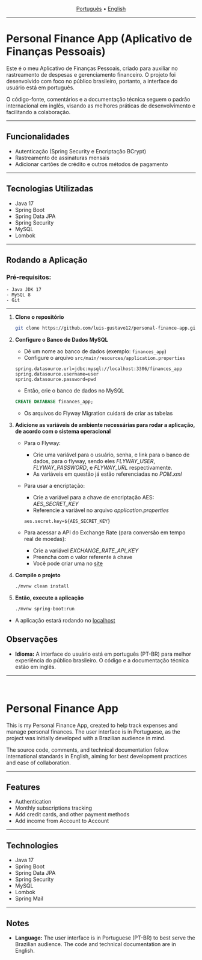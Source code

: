 

<p align="center">
  <a href="#portugues">Português</a> • <a href="#english">English</a>
</p>

---
<a id="portugues"></a>

# Personal Finance App (Aplicativo de Finanças Pessoais)

Este é o meu Aplicativo de Finanças Pessoais, criado para auxiliar no rastreamento de despesas e gerenciamento financeiro. O projeto foi desenvolvido com foco no público brasileiro, portanto, a interface do usuário está em português.

O código-fonte, comentários e a documentação técnica seguem o padrão internacional em inglês, visando as melhores práticas de desenvolvimento e facilitando a colaboração.

---

## Funcionalidades

- Autenticação (Spring Security e Encriptação BCrypt)
- Rastreamento de assinaturas mensais
- Adicionar cartões de crédito e outros métodos de pagamento

---

## Tecnologias Utilizadas

- Java 17
- Spring Boot
- Spring Data JPA
- Spring Security
- MySQL
- Lombok

---

## Rodando a Aplicação


### Pré-requisitos:

    - Java JDK 17
    - MySQL 8
    - Git

---


1. **Clone o repositório**
    ```bash
    git clone https://github.com/luis-gustavo12/personal-finance-app.git
    ```
2. **Configure o Banco de Dados MySQL**
    - Dê um nome ao banco de dados (exemplo: `finances_app`)
    - Configure o arquivo `src/main/resources/application.properties`

    ```properties
    spring.datasource.url=jdbc:mysql://localhost:3306/finances_app
    spring.datasource.username=user
    spring.datasource.password=pwd
    ```

    - Então, crie o banco de dados no MySQL
    ```SQL
    CREATE DATABASE finances_app;
    ```

    - Os arquivos do Flyway Migration cuidará de criar as tabelas

3. **Adicione as variáveis de ambiente necessárias para rodar a aplicação, de acordo com o sistema operacional**
    - Para o Flyway:
        - Crie uma variável para o usuário, senha, e link para o banco de dados, para o flyway, sendo eles *FLYWAY_USER*, *FLYWAY_PASSWORD*, e *FLYWAY_URL* respectivamente.
        - As variáveis em questão já estão referenciadas no _POM.xml_

    - Para usar a encriptação:
        - Crie a variável para a chave de encriptação AES: *AES_SECRET_KEY*
        - Referencie a variável no arquivo _application.properties_
        ```properties
        aes.secret.key=${AES_SECRET_KEY}
        ```
    - Para acessar a API do Exchange Rate (para conversão em tempo real de moedas):
        - Crie a variável *EXCHANGE_RATE_API_KEY*
        - Preencha com o valor referente à chave
        - Você pode criar uma no [site](https://exchangerate.host/signup/free)
        

4. **Compile o projeto**
    ```bash
    ./mvnw clean install
    ```

5. **Então, execute a aplicação**
    ```bash
    ./mvnw spring-boot:run
    ```

- A aplicação estará rodando no [localhost](http://localhost:8080)


## Observações

*   **Idioma:** A interface do usuário está em português (PT-BR) para melhor experiência do público brasileiro. O código e a documentação técnica estão em inglês.



---
<br>
<a id="english"></a>
<!-- English Content Starts Here -->

# Personal Finance App

This is my Personal Finance App, created to help track expenses and manage personal finances. The user interface is in Portuguese, as the project was initially developed with a Brazilian audience in mind.

The source code, comments, and technical documentation follow international standards in English, aiming for best development practices and ease of collaboration.

---

## Features

- Authentication
- Monthly subscriptions tracking
- Add credit cards, and other payment methods
- Add income from Account to Account

---

## Technologies

- Java 17
- Spring Boot
- Spring Data JPA
- Spring Security
- MySQL
- Lombok
- Spring Mail

---

## Notes

*   **Language:** The user interface is in Portuguese (PT-BR) to best serve the Brazilian audience. The code and technical documentation are in English.
